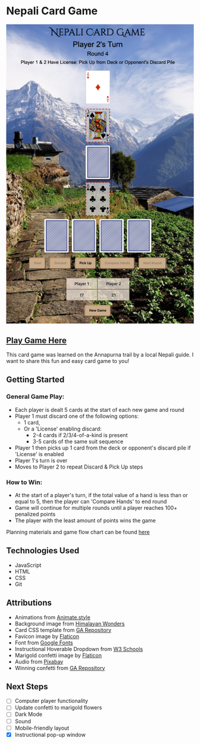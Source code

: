 # Nepali Card Game
![nepali card game screenshot](./assets/images/Nepali%20Card%20Game%20Screenshot.png)

## [Play Game Here](https://nepali-card-game.netlify.app/)
This card game was learned on the Annapurna trail by a local Nepali guide. I want to share this fun and easy card game to you! 

## Getting Started

### General Game Play:
* Each player is dealt 5 cards at the start of each new game and round
* Player 1 must discard one of the following options:
  * 1 card, 
  * Or a 'License' enabling discard:
    * 2-4 cards if 2/3/4-of-a-kind is present
    * 3-5 cards of the same suit sequence
* Player 1 then picks up 1 card from the deck or opponent's discard pile if 'License' is enabled
* Player 1's turn is over 
* Moves to Player 2 to repeat Discard & Pick Up steps

### How to Win:
* At the start of a player's turn, if the total value of a hand is less than or equal to 5, then the player can 'Compare Hands' to end round
* Game will continue for multiple rounds until a player reaches 100+ penalized points
* The player with the least amount of points wins the game

Planning materials and game flow chart can be found [here](https://docs.google.com/document/d/1Aere-NPFgVWvv8nPb7wXUHFs2MAKJY3A7RmimAjnevU/edit#heading=h.gqcl1qcnnnca)

## Technologies Used
* JavaScript
* HTML
* CSS
* Git

## Attributions
* Animations from [Animate.style](https://animate.style/)
* Background image from [Himalayan Wonders](https://www.himalayanwonders.com/blog/trekking-options-in-the-annapurna-region.html)
* Card CSS template from [GA Repository](https://github.com/ManliestBen/css-card-template) 
* Favicon image by [Flaticon](https://www.flaticon.com/free-icon/poker-cards_5537635?term=playing+card&page=1&position=21&origin=tag&related_id=5537635)
* Font from [Google Fonts](https://fonts.google.com/)
* Instructional Hoverable Dropdown from [W3 Schools](https://www.w3schools.com/howto/howto_css_dropdown.asp)
* Marigold confetti image by [Flaticon](https://www.flaticon.com/free-icon/mint-marigold_4139490?term=marigold&page=1&position=10&origin=search&related_id=4139490)
* Audio from [Pixabay](https://pixabay.com/)
* Winning confetti from [GA Repository](https://github.com/SEI-Remote/css-card-deck)

## Next Steps
- [ ] Computer player functionality
- [ ] Update confetti to marigold flowers
- [ ] Dark Mode
- [ ] Sound
- [ ] Mobile-friendly layout
- [x] Instructional pop-up window